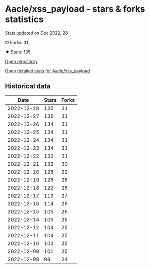 # Aacle/xss_payload - stars & forks statistics

Stats updated on Dec 2022, 28

☋ Forks: 31

★ Stars: 135

[Open repository](https://github.com/Aacle/xss_payload)

[Open detailed stats for Aacle/xss_payload](https://reviewgithub.com/rep/Aacle/xss_payload)

## Historical data
| Date | Stars | Forks |
|------|-------|-------|
| 2022-12-28 | 135 | 31 | 
| 2022-12-27 | 135 | 31 | 
| 2022-12-26 | 134 | 31 | 
| 2022-12-25 | 134 | 31 | 
| 2022-12-24 | 134 | 31 | 
| 2022-12-23 | 134 | 31 | 
| 2022-12-22 | 132 | 31 | 
| 2022-12-21 | 132 | 30 | 
| 2022-12-20 | 128 | 29 | 
| 2022-12-19 | 128 | 28 | 
| 2022-12-18 | 122 | 28 | 
| 2022-12-17 | 119 | 27 | 
| 2022-12-16 | 114 | 26 | 
| 2022-12-15 | 105 | 26 | 
| 2022-12-14 | 105 | 25 | 
| 2022-12-12 | 104 | 25 | 
| 2022-12-11 | 104 | 25 | 
| 2022-12-10 | 103 | 25 | 
| 2022-12-09 | 101 | 25 | 
| 2022-12-08 | 98 | 24 | 

